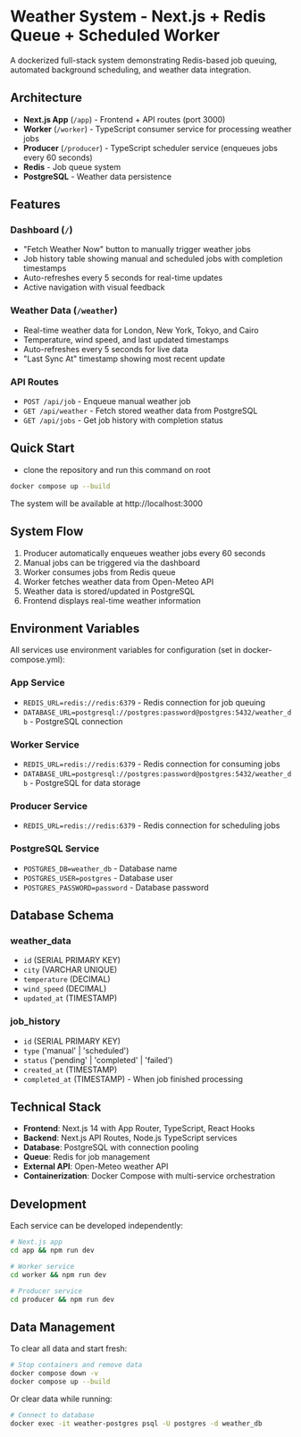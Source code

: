 # Weather System - Next.js + Redis Queue + Scheduled Worker

A dockerized full-stack system demonstrating Redis-based job queuing, automated background scheduling, and weather data integration.

## Architecture

- **Next.js App** (`/app`) - Frontend + API routes (port 3000)
- **Worker** (`/worker`) - TypeScript consumer service for processing weather jobs
- **Producer** (`/producer`) - TypeScript scheduler service (enqueues jobs every 60 seconds)
- **Redis** - Job queue system
- **PostgreSQL** - Weather data persistence

## Features

### Dashboard (`/`)
- "Fetch Weather Now" button to manually trigger weather jobs
- Job history table showing manual and scheduled jobs with completion timestamps
- Auto-refreshes every 5 seconds for real-time updates
- Active navigation with visual feedback

### Weather Data (`/weather`)
- Real-time weather data for London, New York, Tokyo, and Cairo
- Temperature, wind speed, and last updated timestamps
- Auto-refreshes every 5 seconds for live data
- "Last Sync At" timestamp showing most recent update

### API Routes
- `POST /api/job` - Enqueue manual weather job
- `GET /api/weather` - Fetch stored weather data from PostgreSQL
- `GET /api/jobs` - Get job history with completion status

## Quick Start
- clone the repository and run this command on root
```bash
docker compose up --build
```

The system will be available at http://localhost:3000

## System Flow

1. Producer automatically enqueues weather jobs every 60 seconds
2. Manual jobs can be triggered via the dashboard
3. Worker consumes jobs from Redis queue
4. Worker fetches weather data from Open-Meteo API
5. Weather data is stored/updated in PostgreSQL
6. Frontend displays real-time weather information

## Environment Variables

All services use environment variables for configuration (set in docker-compose.yml):

### App Service
- `REDIS_URL=redis://redis:6379` - Redis connection for job queuing
- `DATABASE_URL=postgresql://postgres:password@postgres:5432/weather_db` - PostgreSQL connection

### Worker Service
- `REDIS_URL=redis://redis:6379` - Redis connection for consuming jobs
- `DATABASE_URL=postgresql://postgres:password@postgres:5432/weather_db` - PostgreSQL for data storage

### Producer Service
- `REDIS_URL=redis://redis:6379` - Redis connection for scheduling jobs

### PostgreSQL Service
- `POSTGRES_DB=weather_db` - Database name
- `POSTGRES_USER=postgres` - Database user
- `POSTGRES_PASSWORD=password` - Database password

## Database Schema

### weather_data
- `id` (SERIAL PRIMARY KEY)
- `city` (VARCHAR UNIQUE)
- `temperature` (DECIMAL)
- `wind_speed` (DECIMAL)
- `updated_at` (TIMESTAMP)

### job_history
- `id` (SERIAL PRIMARY KEY)
- `type` ('manual' | 'scheduled')
- `status` ('pending' | 'completed' | 'failed')
- `created_at` (TIMESTAMP)
- `completed_at` (TIMESTAMP) - When job finished processing

## Technical Stack

- **Frontend**: Next.js 14 with App Router, TypeScript, React Hooks
- **Backend**: Next.js API Routes, Node.js TypeScript services
- **Database**: PostgreSQL with connection pooling
- **Queue**: Redis for job management
- **External API**: Open-Meteo weather API
- **Containerization**: Docker Compose with multi-service orchestration

## Development

Each service can be developed independently:

```bash
# Next.js app
cd app && npm run dev

# Worker service
cd worker && npm run dev

# Producer service
cd producer && npm run dev
```

## Data Management

To clear all data and start fresh:

```bash
# Stop containers and remove data
docker compose down -v
docker compose up --build
```

Or clear data while running:

```bash
# Connect to database
docker exec -it weather-postgres psql -U postgres -d weather_db

```
